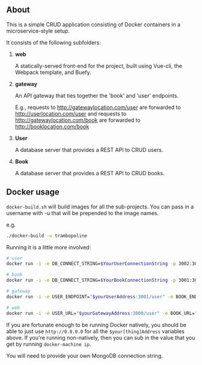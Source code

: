 ## About

This is a simple CRUD application consisting of Docker containers in a microservice-style setup.

It consists of the following subfolders:

1.  **web**

    A statically-served front-end for the project, built using Vue-cli, the Webpack template, and Buefy.

2.  **gateway**

    An API gateway that ties together the 'book' and 'user' endpoints.

    E.g., requests to http://gatewaylocation.com/user are forwarded to http://userlocation.com/user and
    requests to http://gatewaylocation.com/book are forwarded to http://booklocation.com/book

3.  **User**

    A database server that provides a REST API to CRUD users.

4.  **Book**

    A database server that provides a REST API to CRUD books.

## Docker usage

`docker-build.sh` will build images for all the sub-projects. You can pass in a username with -u that will be prepended to the image names.

e.g.

```bash
./docker-build -u trambopoline
```

Running it is a little more involved:

```Bash
# user
docker run -i -e DB_CONNECT_STRING=$YourUserConnectionString -p 3002:3002 -d $yourUsername/user-book/book &
```

```Bash
# book
docker run -i -e DB_CONNECT_STRING=$YourBookConnectionString -p 3001:3001 -d $yourUsername/user-book/user &
```

```Bash
# gateway
docker run -i -e USER_ENDPOINT="$yourUserAddress:3001/user" -e BOOK_ENDPOINT="$yourBookAddress:3002/book" -p 3000:3000 -d $username/user-book/gateway &
```

```Bash
# web
docker run -i -e USER_URL="$yourGatewayAddress:3000/user" -e BOOK_URL="$yourGatewayAddress:3000/book" -p 80:8080 -d $username/user-book/web &
```

If you are fortunate enough to be running Docker natively, you should be able to just use `http://0.0.0.0` for all the `$your[thing]Address` variables above. If you're running non-natively, then you can sub in the value that you get by running `docker-machine ip`.

You will need to provide your own MongoDB connection string.
